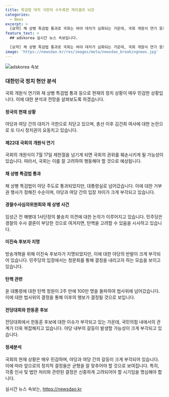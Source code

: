 ```yaml
---
title: 특검법 대치 극한의 수두룩한 재의결과 뇌관
categories:
  - News
excerpt: >
  [요약] 채 상병 특검법 통과로 국회는 여야 대치가 심화되는 가운데, 국회 개원식 연기 등의 상황으로 논의가 진행 중이다. 민주당이 추진한 채 특검법은 대통령실에 거부권 행사로 이동하며, 검사들에 대한 탄핵 소추안 논의가 진행 중이다. 또한, 방송개혁을 위한 방통위원장 후보자 인선에 대한 야당의 반발과 관련하여 논의가 이어지고 있다. 한편, 국민의힘 전당대회에서 발생한 여러 논란 또한 정치적인 영향이 예상된다.
feature_text: >
  ## adskorea 실시간 뉴스 속보입니다.

  [요약] 채 상병 특검법 통과로 국회는 여야 대치가 심화되는 가운데, 국회 개원식 연기 등의 상황으로 논의가 진행 중이다. 민주당이 추진한 채 특검법은 대통령실에 거부권 행사로 이동하며, 검사들에 대한 탄핵 소추안 논의가 진행 중이다. 또한, 방송개혁을 위한 방통위원장 후보자 인선에 대한 야당의 반발과 관련하여 논의가 이어지고 있다. 한편, 국민의힘 전당대회에서 발생한 여러 논란 또한 정치적인 영향이 예상된다.
image: 'https://newsdao.kr/res/images/meta/newsdao_breakingnews.jpg'
---
```


<p><img src="https://newsdao.kr/res/images/meta/newsdao_breakingnews.jpg" alt="adskorea 속보" /></p>

<h3>대한민국 정치 현안 분석</h3>

<p>국회 개원식 연기와 채 상병 특검법 통과 등으로 현재의 정치 상황이 매우 민감한 상황입니다. 이에 대한 분석과 전망을 살펴보도록 하겠습니다.</p>

<h4>정국의 현재 상황</h4>

<p>야당과 여당 간의 대치가 극한으로 치닫고 있으며, 총선 이후 김건희 여사에 대한 논란으로 또 다시 정치권이 요동치고 있습니다.</p>

<h4><strong>제22대 국회의 개원식 연기</strong></h4>

<p>국회의 개원식이 7월 17일 제헌절을 넘기게 되면 국회의 권위를 훼손시키게 될 가능성이 있습니다. 따라서, 국회는 이를 잘 고려하여 행동해야 할 것으로 예상됩니다.</p>

<h4><strong>채 상병 특검법 통과</strong></h4>

<p>채 상병 특검법이 야당 주도로 통과되었지만, 대통령실로 넘어갔습니다. 이에 대한 거부권 행사가 정해진 수순이며, 야당과 여당 간의 입장 차이가 크게 부각되고 있습니다.</p>

<h4><strong>경찰수사심의위원회와 채 상병 사건</strong></h4>

<p>임성근 전 해병대 1사단장의 불송치 의견에 대한 논의가 이루어지고 있습니다. 민주당은 경찰의 수사 결론이 부당한 것으로 여겨지면, 탄핵을 고려할 수 있음을 시사하고 있습니다.</p>

<h4><strong>이진숙 후보자 지명</strong></h4>

<p>방송개혁을 위해 이진숙 후보자가 지명되었지만, 이에 대한 야당의 반발이 크게 부각되어 있습니다. 민주당의 입장에서는 청문회를 통해 결정을 내리고자 하는 모습을 보이고 있습니다.</p>

<h4><strong>탄핵 관련</strong></h4>

<p>윤 대통령에 대한 탄핵 청원이 2주 만에 100만 명을 돌파하여 법사위에 넘어갔습니다. 이에 대한 법사위의 결정을 통해 이후의 행보가 결정될 것으로 보입니다.</p>

<h4><strong>전당대회와 한동훈 후보</strong></h4>

<p>전당대회에서 한동훈 후보에 대한 이슈가 부각되고 있는 가운데, 국민의힘 내에서의 관계가 더욱 복잡해지고 있습니다. 야당 내부의 갈등이 발생할 가능성이 크게 부각되고 있습니다.</p>

<h4><strong>정세분석</strong></h4>

<p>국회의 현재 상황은 매우 민감하며, 야당과 여당 간의 갈등이 크게 부각되어 있습니다. 이에 따라 앞으로의 정치적 결정들은 균형을 잘 맞추어야 할 것으로 보여집니다. 특히, 각종 인사 및 법안 처리와 관련된 결정은 신중하게 고려되어야 할 시기임을 명심해야 합니다.</p>
실시간 뉴스 속보는, <a href="https://newsdao.kr" rel="dofollow">https://newsdao.kr</a>


